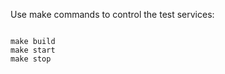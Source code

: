 


Use make commands to control the test services:

```shell script

make build
make start
make stop

```